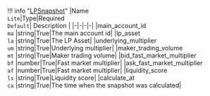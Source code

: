 !!! info "[LPSnapshot](/../../schemas/lp_snapshot)"
    |Name<br>`Lite`|Type|Required<br>`Default`| Description |
    |-|-|-|-|
    |main_account_id<br>`ma` |string|True|The main account id|
    |lp_asset<br>`la` |string|True|The LP Asset|
    |underlying_multiplier<br>`um` |string|True|Underlying multiplier|
    |maker_trading_volume<br>`mt` |string|True|Maker trading volume|
    |bid_fast_market_multiplier<br>`bf` |number|True|Fast market multiplier|
    |ask_fast_market_multiplier<br>`af` |number|True|Fast market multiplier|
    |liquidity_score<br>`ls` |string|True|Liquidity score|
    |calculate_at<br>`ca` |string|True|The time when the snapshot was calculated|
